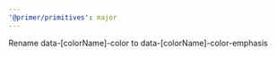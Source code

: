 ```yaml
---
'@primer/primitives': major
---
```


Rename data-[colorName]-color to data-[colorName]-color-emphasis
